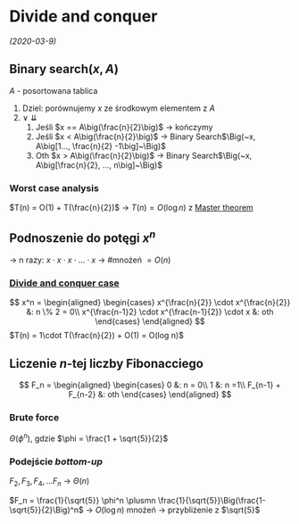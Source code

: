 # Divide and conquer
*(2020-03-9)*

## Binary search$(x, A)$
$A$ - posortowana tablica

1. Dziel: porównujemy $x$ ze środkowym elementem z $A$
2. $\lor$ $\downdownarrows$
   1. Jeśli $x == A\big(\frac{n}{2}\big)$ $\rightarrow$ kończymy
   2. Jeśli $x < A\big(\frac{n}{2}\big)$ $\rightarrow$ Binary Search$\Big(~x, A\big[1..., \frac{n}{2} -1\big]~\Big)$
   3. Oth $x > A\big(\frac{n}{2}\big)$ $\rightarrow$ Binary Search$\Big(~x, A\big[\frac{n}{2}, ..., n\big]~\Big)$

### Worst case analysis

$T(n) = O(1) + T(\frac{n}{2})$ $\rightarrow~T(n) = O(\log n)$ z [Master theorem](master-theorem.md)

## Podnoszenie do potęgi $x^n$

$\rightarrow$ n razy: $x \cdot x \cdot x \cdot ... \cdot x$ $\rightarrow$ #mnożeń $= O(n)$

### [Divide and conquer case](#divide-and-conquer)

$$
x^n =
\begin{aligned}
\begin{cases}
  x^{\frac{n}{2}} \cdot x^{\frac{n}{2}} &: n \% 2 = 0\\
  x^{\frac{n-1}2} \cdot x^{\frac{n-1}{2}} \cdot x &: oth
\end{cases}
\end{aligned}
$$
$T(n) = 1\cdot T(\frac{n}{2}) + O(1) = O(log n)$

## Liczenie $n$-tej liczby Fibonacciego

$$
F_n =
\begin{aligned}
\begin{cases}
  0 &: n = 0\\
  1 &: n =1\\
  F_{n-1} + F_{n-2} &: oth
\end{cases}
\end{aligned}
$$

### Brute force
$\Theta(\phi^n)$, gdzie $\phi = \frac{1 + \sqrt{5}}{2}$

### Podejście *bottom-up*
$F_2, F_3, F_4,...F_n$ $\rightarrow$ $\Theta(n)$

$F_n = \frac{1}{\sqrt{5}} \phi^n \plusmn \frac{1}{\sqrt{5}}\Big(\frac{1- \sqrt{5}}{2}\Big)^n$ $\rightarrow~O\big(\log n\big)$ mnożeń $\rightarrow$ przybliżenie z $\sqrt{5}$



